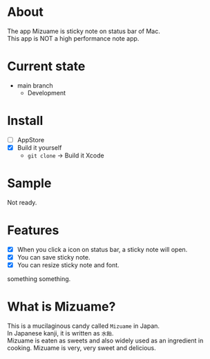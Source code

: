 # About
The app Mizuame is sticky note on status bar of Mac.  
This app is NOT a high performance note app.

# Current state
- main branch
  - Development

# Install
- [ ] AppStore
- [x] Build it yourself
  - `git clone` -> Build it Xcode

# Sample
Not ready.

# Features
- [x] When you click a icon on status bar, a sticky note will open.
- [x] You can save sticky note.
- [x] You can resize sticky note and font.

something something.

# What is Mizuame?
This is a mucilaginous candy called `Mizuame` in Japan.  
In Japanese kanji, it is written as `水飴`.  
Mizuame is eaten as sweets and also widely used as an ingredient in cooking. Mizuame is very, very sweet and delicious.
